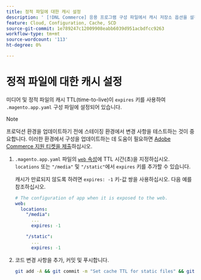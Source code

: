 ```yaml
---
title: 정적 파일에 대한 캐시 설정
description: ' [!DNL Commerce] 응용 프로그램 구성 파일에서 캐시 저장소 옵션을 설정하는 방법에 대해 알아봅니다.'
feature: Cloud, Configuration, Cache, SCD
source-git-commit: 1e789247c12009908eabb6039d951acbdfcc9263
workflow-type: tm+mt
source-wordcount: '113'
ht-degree: 0%

---
```


# 정적 파일에 대한 캐시 설정

미디어 및 정적 파일의 캐시 TTL(time-to-live)이 `expires` 키를 사용하여 `.magento.app.yaml` 구성 파일에 설정되어 있습니다.

>[!NOTE]
>
>프로덕션 환경을 업데이트하기 전에 스테이징 환경에서 변경 사항을 테스트하는 것이 중요합니다. 이러한 환경에서 구성을 업데이트하는 데 도움이 필요하면 [Adobe Commerce 지원 티켓을 제출](https://experienceleague.adobe.com/docs/commerce-knowledge-base/kb/help-center-guide/magento-help-center-user-guide.html#submit-ticket)하십시오.

1. `.magento.app.yaml` 파일의 [`web` 속성](web-property.md)에 TTL 시간(초)을 지정하십시오. `locations` 또는 `"/media"` 및 `"/static"`에서 `expires` 키를 추가할 수 있습니다.

   캐시가 만료되지 않도록 하려면 `expires: -1` 키-값 쌍을 사용하십시오. 다음 예를 참조하십시오.

   ```yaml
   # The configuration of app when it is exposed to the web.
   web:
     locations:
       "/media":
         ...
         expires: -1
   
       "/static":
         ...
         expires: -1
   ```

1. 코드 변경 사항을 추가, 커밋 및 푸시합니다.

   ```bash
   git add -A && git commit -m "Set cache TTL for static files" && git push origin <branch-name>
   ```
